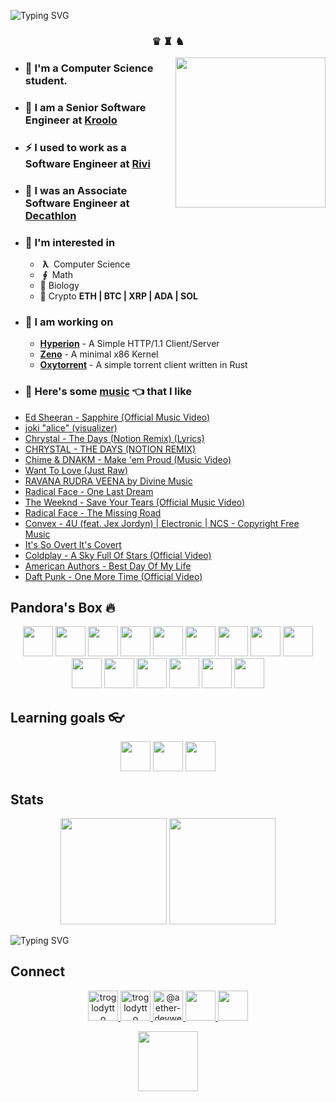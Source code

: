 ![Typing SVG](https://readme-typing-svg.herokuapp.com?size=24&duration=3000&color=71C497&vCenter=true&height=100&lines=Hii+%F0%9F%91%8B+I'm+Piyush)

<h3 align="center">♛ ♜ ♞</h3>

<img align='right' src="https://cutt.ly/lnfmbqL" width="240">

- ### **🏫 I'm a Computer Science student.**
- ### 🚀 **I am a Senior Software Engineer at [Kroolo](https://kroolo.com/)**
- ### ⚡ **I used to work as a Software Engineer at [Rivi](https://rivi.co/)**
- ### 💼 **I was an Associate Software Engineer at [Decathlon](https://www.decathlon.in/)**
- ### 🤔 **I'm interested in**
    - &nbsp;**λ**&nbsp; Computer Science
    - &nbsp;**∮**&nbsp; Math
    - 🧠 Biology
    - 🔑 Crypto **ETH | BTC | XRP | ADA | SOL**
- ### 🦄 **I am working on**
    - **[Hyperion](https://github.com/troglodytto/hyperion)** - A Simple HTTP/1.1 Client/Server
    - **[Zeno](https://github.com/troglodytto/zeno)** - A minimal x86 Kernel
    - **[Oxytorrent](https://github.com/troglodytto/oxytorrent)** - A simple torrent client written in Rust
- ### 🎵 **Here's some [music](https://youtube.com/playlist?list=PLuWs5sMPaxNj2aS1MtLMgcUsNuldIeynG) 👈 that I like**
    <!-- BLOG-POST-LIST:START -->
- [Ed Sheeran - Sapphire &lpar;Official Music Video&rpar;](https://www.youtube.com/watch?v=JgDNFQ2RaLQ)
- [joki &quot;alice&quot; &lpar;visualizer&rpar;](https://www.youtube.com/watch?v=-cluVjbwDLk)
- [Chrystal - The Days &lpar;Notion Remix&rpar; &lpar;Lyrics&rpar;](https://www.youtube.com/watch?v=V18f4ohF4jk)
- [CHRYSTAL - THE DAYS  &lpar;NOTION REMIX&rpar;](https://www.youtube.com/watch?v=t-knFuqQdGc)
- [Chime &amp; DNAKM - Make &#39;em Proud &lpar;Music Video&rpar;](https://www.youtube.com/watch?v=iVAamocy_OI)
- [Want To Love &lpar;Just Raw&rpar;](https://www.youtube.com/watch?v=rDAAs3Ka3Mo)
- [RAVANA RUDRA VEENA by Divine Music](https://www.youtube.com/watch?v=jYnubAMWWs0)
- [Radical Face - One Last Dream](https://www.youtube.com/watch?v=Hm2uX6mL84M)
- [The Weeknd - Save Your Tears &lpar;Official Music Video&rpar;](https://www.youtube.com/watch?v=XXYlFuWEuKI)
- [Radical Face - The Missing Road](https://www.youtube.com/watch?v=_IPWyM29GG0)
- [Convex - 4U &lpar;feat. Jex Jordyn&rpar; | Electronic | NCS - Copyright Free Music](https://www.youtube.com/watch?v=dMnWZ8tAUkU)
- [It&#39;s So Overt It&#39;s Covert](https://www.youtube.com/watch?v=EPvi3zoVxK0)
- [Coldplay - A Sky Full Of Stars &lpar;Official Video&rpar;](https://www.youtube.com/watch?v=VPRjCeoBqrI)
- [American Authors - Best Day Of My Life](https://www.youtube.com/watch?v=Y66j_BUCBMY)
- [Daft Punk - One More Time &lpar;Official Video&rpar;](https://www.youtube.com/watch?v=FGBhQbmPwH8)
<!-- BLOG-POST-LIST:END -->

## Pandora's Box 🔥

<p align="center">
    <img height="48" width="48" src="https://cutt.ly/phUXVJx" />
    <img height="48" width="48" src="https://cutt.ly/1hUX1az" />
    <img height="48" width="48" src="https://cutt.ly/BvOKUon" />
    <img height="48" width="48" src="https://cutt.ly/0vOK6Xf" />
    <img height="48" width="48" src="https://cutt.ly/DhUX4hd" />
    <img height="48" width="48" src="https://cutt.ly/xhUCyFt" />
    <img height="48" width="48" src="https://cutt.ly/ohUXfm2" />
    <img height="48" width="48" src="https://cutt.ly/dhUZ9V9" />
    <img height="48" width="48" src="https://cutt.ly/DhUXg0n" />
    <img height="48" width="48" src="./Docker.svg" />
    <img height="48" width="48" src="https://www.vectorlogo.zone/logos/postgresql/postgresql-icon.svg" />
    <img height="48" width="48" src="https://www.vectorlogo.zone/logos/mongodb/mongodb-icon.svg" />
    <img height="48" width="48" src="https://www.vectorlogo.zone/logos/firebase/firebase-icon.svg" />
    <img height="48" width="48" src="./Phoenix.svg" />
    <img height="48" width="48" src="https://www.vectorlogo.zone/logos/elixir-lang/elixir-lang-icon.svg" />
</p>


## Learning goals 👓

<p align="center">
    <img height="48" width="48" src="https://cutt.ly/kvOLjhg" />
    <img height="48" width="48" src="https://graphql-engine-cdn.hasura.io/img/hasura_icon_black.svg" />
    <img height="48" width="48" src="https://www.vectorlogo.zone/logos/kubernetes/kubernetes-icon.svg" />
</p>


## Stats

<p align="center">
<img height="170" src="https://github-readme-stats.vercel.app/api?username=troglodytto&count_private=true&show_icons=true&hide=issues&theme=vue&custom_title=My%20Github%20Stats&border_color=41b883&border_radius=16"></img>
<img height="170" src="https://github-readme-stats.vercel.app/api/top-langs?username=troglodytto&show_icons=true&locale=en&layout=compact&hide=php,html,scss&theme=vue&border_color=41b883&border_radius=16"></img>
</p>

![Typing SVG](https://github-readme-activity-graph.vercel.app/graph?username=troglodytto&theme=github-light&hide_border=true)

## Connect
<p align="center">
  <a href="https://twitter.com/troglodytto" target="blank">
    <img src="https://cutt.ly/mnfmrxh" alt="troglodytto" height="48" />
  </a>
  <a href="https://instagram.com/troglodytto" target="blank">
    <img src="https://cutt.ly/CnfmoSv" alt="troglodytto" height="48" />
  </a>
  <a href="https://medium.com/@troglodytto" target="blank">
    <img src="https://cutt.ly/gnfmabL" alt="@aether-devweb" height="48" />
  </a>
  <a href="https://dev.to/troglodytto">
    <img src="https://d2fltix0v2e0sb.cloudfront.net/dev-rainbow.svg" height="48" />
  </a>
  <a href="https://gitlab.com/troglodytto">
    <img src="https://www.vectorlogo.zone/logos/gitlab/gitlab-icon.svg" height="48" />
  </a>
</p>

<p align="center">
    <a href="https://en.wikipedia.org/wiki/Garlic_bread">
        <img 
            height="96" 
            src="https://github.com/user-attachments/assets/49bb1270-1755-4dc8-8003-b3df39ae5eca"
        />
    </a>
</p>
